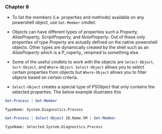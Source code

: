 ### Chapter 8

* To list the members \(i.e. properties and methods\) available on any powershell object, use `Get-Member` cmdlet.
* Objects can have different types of properties such a _Property, AliasProperty, ScriptProperty,_ and _NoteProperty_. Out of these only properties of type _Property_ are actually defined on the native powershell objects. Other types are dynamically created by the shell such as an _AliasProperty_ which is a P_roperty_  renamed to something else.
* Some of the useful cmdlets to work with the objects are `Select-Object`, `Sort-Object`, and `Where-Object`. `Select-Object` allows you to select certain properties from objects but `Where-Object` allows you to filter objects based on certain criteria.

* `Select-Object` creates a special type of PSObject that only contains the selected properties. The below example illustrates this 

```powershell
Get-Process | Get-Member
```

```
TypeName: System.Diagnostics.Process
```

```powershell
Get-Process | Select-Object ID,Name,VM | Get-Member
```

```
TypeName: Selected.System.Diagnostics.Process
```





